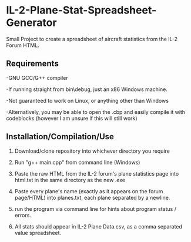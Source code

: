 # IL-2-Plane-Stat-Spreadsheet-Generator
Small Project to create a spreadsheet of aircraft statistics from the IL-2 Forum HTML.

## Requirements

-GNU GCC/G++ compiler

-If running straight from bin\debug, just an x86 Windows machine.

-Not guaranteed to work on Linux, or anything other than Windows

-Alternatively, you may be able to open the .cbp and easily compile it with codeblocks (however I am unsure if this will still work)

## Installation/Compilation/Use

1. Download/clone repository into whichever directory you require

2. Run "g++ main.cpp" from command line (Windows)

3. Paste the raw HTML from the IL-2 forum's plane statistics page into html.txt in the same directory as the new .exe

4. Paste every plane's name (exactly as it appears on the forum page/HTML) into planes.txt, each plane separated by a newline.

4. run the program via command line for hints about program status / errors.

5. All stats should appear in IL-2 Plane Data.csv, as a comma separated value spreadsheet.
